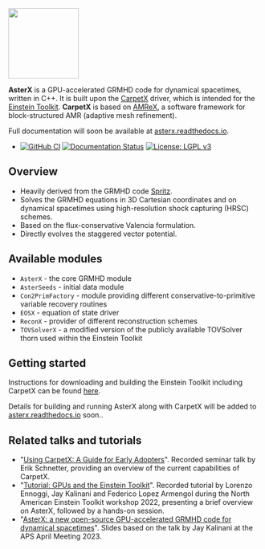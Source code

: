 <img align="top" src="Docs/figures/asterx.png" width="140">

**AsterX** is a GPU-accelerated GRMHD code for dynamical spacetimes, written in C++. It is built upon the [CarpetX](https://github.com/eschnett/CarpetX) driver, which is intended for the [Einstein Toolkit](https://einsteintoolkit.org/). **CarpetX** is based on [AMReX](https://amrex-codes.github.io), a software framework for block-structured AMR (adaptive mesh refinement).

Full documentation will soon be available at [asterx.readthedocs.io](https://asterx.readthedocs.io/en/latest/#).

* [![GitHub CI](https://github.com/jaykalinani/AsterX/workflows/CI/badge.svg)](https://github.com/jaykalinani/AsterX/actions)  [![Documentation Status](https://readthedocs.org/projects/asterx/badge/?version=latest)](https://asterx.readthedocs.io/en/latest/?badge=latest) [![License: LGPL v3](https://img.shields.io/badge/License-LGPL_v3-blue.svg)](https://github.com/jaykalinani/AsterX/blob/main/LICENSE.md)

## Overview 

* Heavily derived from the GRMHD code [Spritz](https://zenodo.org/record/4350072).
* Solves the GRMHD equations in 3D Cartesian coordinates and on dynamical spacetimes using high-resolution shock capturing (HRSC) schemes. 
* Based on the flux-conservative Valencia formulation.
* Directly evolves the staggered vector potential.

## Available modules 

* `AsterX` - the core GRMHD module
* `AsterSeeds` - initial data module
* `Con2PrimFactory` - module providing different conservative-to-primitive variable recovery routines
* `EOSX` - equation of state driver
* `ReconX` - provider of different reconstruction schemes
* `TOVSolverX` - a modified version of the publicly available TOVSolver thorn used within the Einstein Toolkit

## Getting started ##

Instructions for downloading and building the Einstein Toolkit including
CarpetX can be found [here](https://github.com/eschnett/CarpetX).

Details for building and running AsterX along with CarpetX will be added to [asterx.readthedocs.io](https://asterx.readthedocs.io/en/latest/#) soon..

## Related talks and tutorials ##

* "[Using CarpetX: A Guide for Early Adopters](http://einsteintoolkit.org/seminars/2021_03_18/index.html)". 
Recorded seminar talk by Erik Schnetter, providing an overview of the current capabilities of CarpetX.
* "[Tutorial: GPUs and the Einstein Toolkit](https://einsteintoolkit.github.io/et2022uidaho/lectures/38-Tutorial8/index.html)". 
Recorded tutorial by Lorenzo Ennoggi, Jay Kalinani and Federico Lopez Armengol during the North American Einstein Toolkit workshop 2022, presenting a brief overview on AsterX, followed by a hands-on session.
* "[AsterX: a new open-source GPU-accelerated GRMHD code for dynamical spacetimes](https://drive.google.com/file/d/1Z4i--W56mxeNIu598LQTpEEowX56FOoD/view?usp=sharing)". 
Slides based on the talk by Jay Kalinani at the APS April Meeting 2023.
